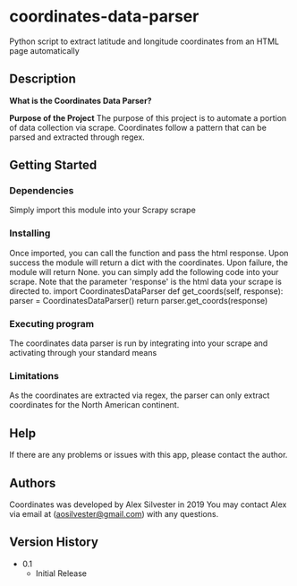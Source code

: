 # coordinates-data-parser
Python script to extract latitude and longitude coordinates from an HTML page automatically

## Description

**What is the Coordinates Data Parser?** 

**Purpose of the Project**
The purpose of this project is to automate a portion of data collection via scrape. Coordinates follow a pattern that can be parsed and extracted through regex. 

## Getting Started

### Dependencies
Simply import this module into your Scrapy scrape

### Installing
Once imported, you can call the function and pass the html response. Upon success the module will return a dict with the coordinates. Upon failure, the module will return None. you can simply add the following code into your scrape. Note that the parameter 'response' is the html data your scrape is directed to.
    import CoordinatesDataParser
    def get_coords(self, response):
        parser = CoordinatesDataParser()
        return parser.get_coords(response)

### Executing program
The coordinates data parser is run by integrating into your scrape and activating through your standard means

### Limitations
As the coordinates are extracted via regex, the parser can only extract coordinates for the North American continent. 

## Help
If there are any problems or issues with this app, please contact the author.

## Authors
Coordinates  was developed by Alex Silvester in 2019
You may contact Alex via email at (aosilvester@gmail.com) with any questions.

## Version History
* 0.1
    * Initial Release
